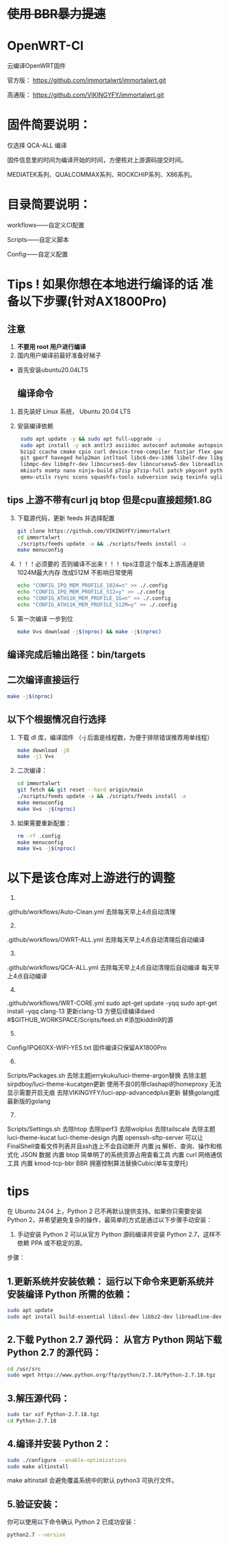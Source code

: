 # ~~使用 BBR暴力提速~~

# OpenWRT-CI
云编译OpenWRT固件

官方版：
https://github.com/immortalwrt/immortalwrt.git

高通版：
https://github.com/VIKINGYFY/immortalwrt.git

# 固件简要说明：

仅选择 QCA-ALL 编译

固件信息里的时间为编译开始的时间，方便核对上游源码提交时间。

MEDIATEK系列、QUALCOMMAX系列、ROCKCHIP系列、X86系列。

# 目录简要说明：

workflows——自定义CI配置

Scripts——自定义脚本

Config——自定义配置

# Tips ! 如果你想在本地进行编译的话 准备以下步骤(针对AX1800Pro)

## 注意

1. **不要用 root 用户进行编译**
2. 国内用户编译前最好准备好梯子

- 首先安装ubuntu20.04LTS
  ## 编译命令

1. 首先装好 Linux 系统， Ubuntu 20.04 LTS

2. 安装编译依赖

   ```bash
	sudo apt update -y && sudo apt full-upgrade -y
	sudo apt install -y ack antlr3 asciidoc autoconf automake autopoint binutils bison build-essential \
	bzip2 ccache cmake cpio curl device-tree-compiler fastjar flex gawk gettext gcc-multilib g++-multilib \
	git gperf haveged help2man intltool libc6-dev-i386 libelf-dev libglib2.0-dev libgmp3-dev libltdl-dev \
	libmpc-dev libmpfr-dev libncurses5-dev libncursesw5-dev libreadline-dev libssl-dev libtool lrzsz \
	mkisofs msmtp nano ninja-build p7zip p7zip-full patch pkgconf python2 python3 python3-pip libpython3-dev \
	qemu-utils rsync scons squashfs-tools subversion swig texinfo uglifyjs upx unzip vim wget xmlto xxd zlib1g-dev
   
   ```
## tips 上游不带有curl jq btop 但是cpu直接超频1.8G

3. 下载源代码，更新 feeds 并选择配置

   ```bash
   git clone https://github.com/VIKINGYFY/immortalwrt
   cd immortalwrt
   ./scripts/feeds update -a && ./scripts/feeds install -a
   make menuconfig
   
   ```

4. ！！！必须要的 否则编译不出来！！！ tips注意这个版本上游高通是锁1024M最大内存 改成512M 不影响日常使用

   ```bash
   echo "CONFIG_IPQ_MEM_PROFILE_1024=n" >> ./.config
   echo "CONFIG_IPQ_MEM_PROFILE_512=y" >> ./.config
   echo "CONFIG_ATH11K_MEM_PROFILE_1G=n" >> ./.config
   echo "CONFIG_ATH11K_MEM_PROFILE_512M=y" >> ./.config
   
   ```

5. 第一次编译 一步到位

   ```bash
   make V=s download -j$(nproc) && make -j$(nproc)
   
   ```


## 编译完成后输出路径：bin/targets


## 二次编译直接运行

   ```bash
   make -j$(nproc)

   ```

## 以下个根据情况自行选择

1. 下载 dl 库，编译固件
（-j 后面是线程数，为便于排除错误推荐用单线程）

   ```bash
   make download -j8
   make -j1 V=s
   ```

2. 二次编译：

   ```bash
   cd immortalwrt
   git fetch && git reset --hard origin/main
   ./scripts/feeds update -a && ./scripts/feeds install -a
   make menuconfig
   make V=s -j$(nproc)
   ```

3. 如果需要重新配置：

   ```bash
   rm -rf .config
   make menuconfig
   make V=s -j$(nproc)
   ```
   
# 以下是该仓库对上游进行的调整

1.
.github/workflows/Auto-Clean.yml
去除每天早上4点自动清理

2.
.github/workflows/OWRT-ALL.yml
去除每天早上4点自动清理后自动编译

3.
.github/workflows/QCA-ALL.yml
去除每天早上4点自动清理后自动编译
每天早上4点自动编译

4.
.github/workflows/WRT-CORE.yml
	sudo apt-get update -yqq
	sudo apt-get install -yqq clang-13
更新clang-13 方便后续编译daed
	#$GITHUB_WORKSPACE/Scripts/feed.sh
#添加kiddin9的源

5.
Config/IPQ60XX-WIFI-YES.txt
固件编译只保留AX1800Pro

6.
Scripts/Packages.sh
去除主题jerrykuku/luci-theme-argon替换
去除主题sirpdboy/luci-theme-kucatgen更新
使用不良0的带clashapi的homeproxy 无法显示需要开启无痕
去除VIKINGYFY/luci-app-advancedplus更新
替换golang成最新版的golang

7.
Scripts/Settings.sh
去除htop 去除iperf3 去除wolplus 去除tailscale
去除主题 luci-theme-kucat luci-theme-design
内置 openssh-sftp-server 可以让FinalShell查看文件列表并且ssh连上不会自动断开
内置 jq 解析、查询、操作和格式化 JSON 数据
内置 btop 简单明了的系统资源占用查看工具
内置 curl 网络通信工具
内置 kmod-tcp-bbr BBR 拥塞控制算法替换Cubic(单车变摩托)

# tips
在 Ubuntu 24.04 上，Python 2 已不再默认提供支持。如果你只需要安装 Python 2，并希望避免复杂的操作，最简单的方式是通过以下步骤手动安装：

1. 手动安装 Python 2
可以从官方 Python 源码编译并安装 Python 2.7，这样不依赖 PPA 或不稳定的源。

步骤：
## 1.更新系统并安装依赖： 运行以下命令来更新系统并安装编译 Python 所需的依赖：
```bash
sudo apt update
sudo apt install build-essential libssl-dev libbz2-dev libreadline-dev libsqlite3-dev zlib1g-dev libncurses5-dev libncursesw5-dev libffi-dev liblzma-dev
```
## 2.下载 Python 2.7 源代码： 从官方 Python 网站下载 Python 2.7 的源代码：
```bash
cd /usr/src
sudo wget https://www.python.org/ftp/python/2.7.18/Python-2.7.18.tgz
```
## 3.解压源代码：
```bash
sudo tar xzf Python-2.7.18.tgz
cd Python-2.7.18
```
## 4.编译并安装 Python 2：
```bash
sudo ./configure --enable-optimizations
sudo make altinstall
```
make altinstall 会避免覆盖系统中的默认 python3 可执行文件。
## 5.验证安装：
你可以使用以下命令确认 Python 2 已成功安装：
```bash
python2.7 --version
```

